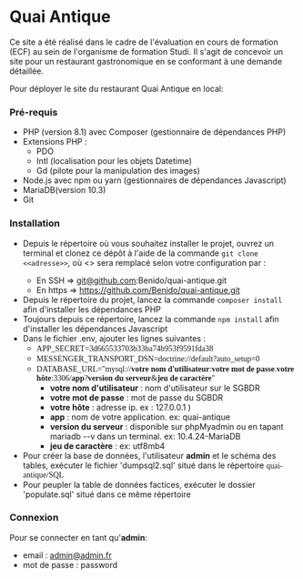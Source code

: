 # Quai Antique

Ce site a été réalisé dans le cadre de l'évaluation en cours de formation (ECF) au sein de l'organisme de formation Studi.
Il s'agit de concevoir un site pour un restaurant gastronomique en se conformant à une demande détaillée.

Pour déployer le site du restaurant Quai Antique en local:

### Pré-requis
* PHP (version 8.1) avec Composer (gestionnaire de dépendances PHP)
* Extensions PHP :
  * PDO
  * Intl (localisation pour les objets Datetime)
  * Gd (pilote pour la manipulation des images)
* Node.js avec npm ou yarn (gestionnaires de dépendances Javascript)
* MariaDB(version 10.3)
* Git

### Installation
* Depuis le répertoire où vous souhaitez installer le projet, ouvrez un terminal et clonez ce dépôt à l'aide de la commande ```git clone <<adresse>>```, où <<adresse>> sera remplacé selon votre configuration par : 
  * En SSH => git@github.com:Benido/quai-antique.git
  * En https => https://github.com/Benido/quai-antique.git
* Depuis le répertoire du projet, lancez la commande ```composer install``` afin d'installer les dépendances PHP
* Toujours depuis ce répertoire, lancez la commande ```npm install``` afin d'installer les dépendances Javascript
* Dans le fichier .env, ajouter les lignes suivantes : 
  * <span style="font-family:cascadia code">APP_SECRET=3d665533703b33ba74b953f9591fda38</span>
  * <span style="font-family:cascadia code">MESSENGER_TRANSPORT_DSN=doctrine://default?auto_setup=0</span>
  * <span style="font-family:cascadia code">DATABASE_URL="mysql://**votre nom d'utilisateur**:**votre mot de passe**.**votre hôte**:3306/**app**?**version du serveur**&**jeu de caractère**"</span>
    * **votre nom d'utilisateur** : nom d'utilisateur sur le SGBDR
    * **votre mot de passe** : mot de passe du SGBDR
    * **votre hôte** : adresse ip. ex : 127.0.0.1 )
    * **app** : nom de votre application. ex: quai-antique
    * **version du serveur** : disponible sur phpMyadmin ou en tapant mariadb --v dans un terminal. ex: 10.4.24-MariaDB
    * **jeu de caractère** : ex: utf8mb4
* Pour créer la base de données, l'utilisateur **admin** et le schéma des tables, exécuter le fichier 'dumpsql2.sql' situé dans le répertoire <span style="font-family:cascadia code">quai-antique/SQL</span>
* Pour peupler la table de données factices, exécuter le dossier 'populate.sql' situé dans ce même répertoire

### Connexion

Pour se connecter en tant qu'**admin**:
* email : admin@admin.fr
* mot de passe : password